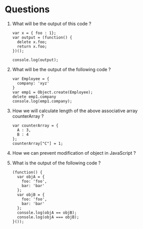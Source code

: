 # Questions

1) What will be the output of this code ? 
    ```
    var x = { foo : 1};
    var output = (function() {
      delete x.foo;
      return x.foo;
    })();

    console.log(output);
    ```

2) What will be the output of the following code ?
    ```
    var Employee = {
      company: 'xyz'
    }
    var emp1 = Object.create(Employee);
    delete emp1.company
    console.log(emp1.company);
    ```

3) How we will calculate length of the above associative array counterArray ?
    ```
    var counterArray = {
      A : 3,
      B : 4
    };
    counterArray["C"] = 1;
    ```

4) How we can prevent modification of object in JavaScript ?

5) What is the output of the following code ?
    ```
    (function() {
      var objA = {
        foo: 'foo',
        bar: 'bar'
      };
      var objB = {
        foo: 'foo',
        bar: 'bar'
      };
      console.log(objA == objB);
      console.log(objA === objB);
    }());
    ```